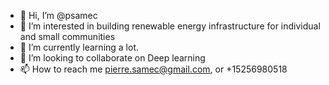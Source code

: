 - 👋 Hi, I’m @psamec
- 👀 I’m interested in building renewable energy infrastructure for individual and small communities
- 🌱 I’m currently learning a lot.
- 💞️ I’m looking to collaborate on Deep learning
- 📫 How to reach me pierre.samec@gmail.com, or +15256980518

<!---
psamec/psamec is a ✨ special ✨ repository because its `README.md` (this file) appears on your GitHub profile.
You can click the Preview link to take a look at your changes.
--->
